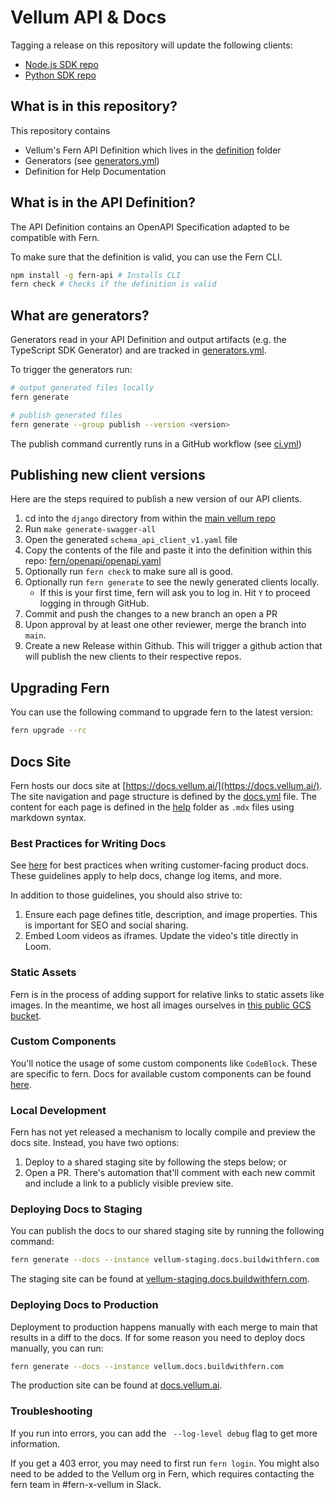 # Vellum API & Docs

Tagging a release on this repository will update the following clients:

- [Node.js SDK repo](https://github.com/vellum-ai/vellum-client-node)
- [Python SDK repo](https://github.com/vellum-ai/vellum-client-python)

## What is in this repository?

This repository contains

- Vellum's Fern API Definition which lives in the [definition](./fern/api/definition/) folder
- Generators (see [generators.yml](./fern/api/generators.yml))
- Definition for Help Documentation

## What is in the API Definition?

The API Definition contains an OpenAPI Specification adapted to be compatible with Fern.

To make sure that the definition is valid, you can use the Fern CLI.

```bash
npm install -g fern-api # Installs CLI
fern check # Checks if the definition is valid
```

## What are generators?

Generators read in your API Definition and output artifacts (e.g. the TypeScript SDK Generator) and are tracked in [generators.yml](./fern/api/generators.yml).

To trigger the generators run:

```bash
# output generated files locally
fern generate

# publish generated files
fern generate --group publish --version <version>
```

The publish command currently runs in a GitHub workflow (see [ci.yml](.github/workflows/ci.yml#L32))

## Publishing new client versions
Here are the steps required to publish a new version of our API clients.
1. cd into the `django` directory from within the [main vellum repo](https://github.com/vellum-ai/vellum)
2. Run `make generate-swagger-all`
3. Open the generated `schema_api_client_v1.yaml` file
4. Copy the contents of the file and paste it into the definition within this repo: [fern/openapi/openapi.yaml](./fern/openapi/openapi.yaml)
5. Optionally run `fern check` to make sure all is good.
6. Optionally run `fern generate` to see the newly generated clients locally.
    - If this is your first time, fern will ask you to log in. Hit `Y` to proceed logging in through GitHub.
7. Commit and push the changes to a new branch an open a PR
8. Upon approval by at least one other reviewer, merge the branch into `main`.
9. Create a new Release within Github. This will trigger a github action that will publish the new clients to their respective repos.

## Upgrading Fern
You can use the following command to upgrade fern to the latest version:
```bash
fern upgrade --rc
```

## Docs Site
Fern hosts our docs site at [https://docs.vellum.ai/](https://docs.vellum.ai/). The site navigation and page structure
is defined by the [docs.yml](./fern/api/docs.yml) file. The content for each page is defined in the [help](./docs/content/help) folder
as `.mdx` files using markdown syntax.

### Best Practices for Writing Docs
See [here](https://www.notion.so/vellum-ai/Guide-to-Writing-Product-Updates-6ebad76d47274d7180a55eef13946bbd) for
best practices when writing customer-facing product docs. These guidelines apply to help docs, change log items, and more.

In addition to those guidelines, you should also strive to:
1. Ensure each page defines title, description, and image properties. This is important for SEO and social sharing.
2. Embed Loom videos as iframes. Update the video's title directly in Loom.

### Static Assets
Fern is in the process of adding support for relative links to static assets like images. In the meantime, we host all
images ourselves in [this public GCS bucket](https://console.cloud.google.com/storage/browser/vellum-public/help-docs?project=vocify-prod).

### Custom Components
You'll notice the usage of some custom components like `CodeBlock`. These are specific to fern. Docs for available
custom components can be found [here](https://docs.buildwithfern.com/generate-docs/component-library).


### Local Development
Fern has not yet released a mechanism to locally compile and preview the docs site. Instead, you have two options:
1) Deploy to a shared staging site by following the steps below; or
2) Open a PR. There's automation that'll comment with each new commit and include a link to a publicly visible preview site.


### Deploying Docs to Staging
You can publish the docs to our shared staging site by running the following command:
```bash
fern generate --docs --instance vellum-staging.docs.buildwithfern.com
```

The staging site can be found at [vellum-staging.docs.buildwithfern.com](https://vellum-staging.docs.buildwithfern.com/).

### Deploying Docs to Production
Deployment to production happens manually with each merge to main that results in a diff to the docs. If for some
reason you need to deploy docs manually, you can run:

```bash
fern generate --docs --instance vellum.docs.buildwithfern.com
```

The production site can be found at [docs.vellum.ai](https://docs.vellum.ai/).

### Troubleshooting

If you run into errors, you can add the ` --log-level debug` flag to get more information.

If you get a 403 error, you may need to first run `fern login`. You might also need to be added
to the Vellum org in Fern, which requires contacting the fern team in #fern-x-vellum in Slack.